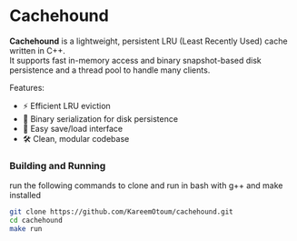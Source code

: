 # Cachehound  

**Cachehound** is a lightweight, persistent LRU (Least Recently Used) cache written in C++.  
It supports fast in-memory access and binary snapshot-based disk persistence and a thread pool to handle
many clients.

Features:
- ⚡ Efficient LRU eviction
- 💾 Binary serialization for disk persistence
- 🔁 Easy save/load interface
- 🛠️ Clean, modular codebase  

### Building and Running  
run the following commands to clone and run in bash with g++ and make installed
```bash
git clone https://github.com/KareemOtoum/cachehound.git
cd cachehound
make run
```